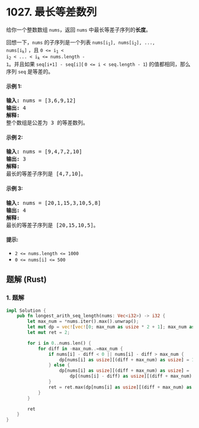 # 1027. 最长等差数列
给你一个整数数组 `nums`，返回 `nums` 中最长等差子序列的**长度**。

回想一下，`nums` 的子序列是一个列表 <code>nums[i<sub>1</sub>], nums[i<sub>2</sub>], ..., nums[i<sub>k</sub>]</code> ，且 <code>0 <= i<sub>1</sub> < i<sub>2</sub> < ... < i<sub>k</sub> <= nums.length - 1</code>。并且如果 `seq[i+1] - seq[i]`( `0 <= i < seq.length - 1`) 的值都相同，那么序列 `seq` 是等差的。

#### 示例 1:
<pre>
<strong>输入:</strong> nums = [3,6,9,12]
<strong>输出:</strong> 4
<strong>解释:</strong>
整个数组是公差为 3 的等差数列。
</pre>

#### 示例 2:
<pre>
<strong>输入:</strong> nums = [9,4,7,2,10]
<strong>输出:</strong> 3
<strong>解释:</strong>
最长的等差子序列是 [4,7,10]。
</pre>

#### 示例 3:
<pre>
<strong>输入:</strong> nums = [20,1,15,3,10,5,8]
<strong>输出:</strong> 4
<strong>解释:</strong>
最长的等差子序列是 [20,15,10,5]。
</pre>

#### 提示:
* `2 <= nums.length <= 1000`
* `0 <= nums[i] <= 500`

## 题解 (Rust)

### 1. 题解
```Rust
impl Solution {
    pub fn longest_arith_seq_length(nums: Vec<i32>) -> i32 {
        let max_num = *nums.iter().max().unwrap();
        let mut dp = vec![vec![0; max_num as usize * 2 + 1]; max_num as usize + 1];
        let mut ret = 2;

        for i in 0..nums.len() {
            for diff in -max_num..=max_num {
                if nums[i] - diff < 0 || nums[i] - diff > max_num {
                    dp[nums[i] as usize][(diff + max_num) as usize] = 1;
                } else {
                    dp[nums[i] as usize][(diff + max_num) as usize] =
                        dp[(nums[i] - diff) as usize][(diff + max_num) as usize] + 1;
                }
                ret = ret.max(dp[nums[i] as usize][(diff + max_num) as usize]);
            }
        }

        ret
    }
}
```

